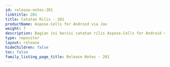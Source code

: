```yaml
---
id: release-notes-201
linktitle: 201
title: Catatan Rilis - 201
productName: Aspose.Cells for Android via Jav
weight: 7
description: Bagian ini berisi catatan rilis Aspose.Cells for Android via Java untuk tahun 2017. Dalam catatan rilis ini, kami menerbitkan daftar masalah yang telah diperbaiki dalam versi saat ini, serta API publik dan perubahan perilaku
type: repositor
layout: release
hideChildren: false
toc: false
family_listing_page_title: Release Notes - 201
---
```

